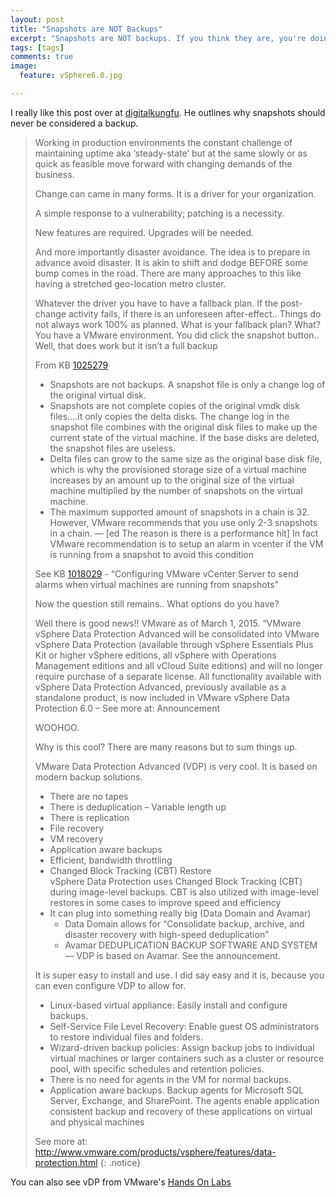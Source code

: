 ```yaml
---
layout: post
title: "Snapshots are NOT Backups"
excerpt: "Snapshots are NOT backups. If you think they are, you're doing it wrong."
tags: [tags]
comments: true
image:
  feature: vSphere6.0.jpg

---
```



I really like this post over at [digitalkungfu](https://digitalkungfu.wordpress.com/2015/10/03/snapshots-are-not-backups-or-vdp-and-you/). He outlines why snapshots should never be considered a backup.

> Working in production environments the constant challenge of maintaining uptime aka ‘steady-state’ but at the same slowly or as quick as feasible move forward with changing demands of the business.
> 
> Change can came in many forms. It is a driver for your organization.
> 
> A simple response to a vulnerability; patching is a necessity.
> 
> New features are required. Upgrades will be needed.
> 
> And more importantly disaster avoidance. The idea is to prepare in advance avoid disaster. It is akin to shift and dodge BEFORE some bump comes in the road. There are many approaches to this like having a stretched geo-location metro cluster.
> 
> Whatever the driver you have to have a fallback plan. If the post-change activity fails, if there is an unforeseen after-effect.. Things do not always work 100% as planned. What is your fallback plan? What? You have a VMware environment. You did click the snapshot button.. Well, that does work but it isn’t a full backup
> 
> From KB [1025279](http://kb.vmware.com/selfservice/microsites/search.do?language=en_US&cmd=displayKC&externalId=1025279)
> 
> - Snapshots are not backups. A snapshot file is only a change log of the original virtual disk.
> - Snapshots are not complete copies of the original vmdk disk files….it only copies the delta disks. The change log in the snapshot file combines with the original disk files to make up the current state of the virtual machine. If the base disks are deleted, the snapshot files are useless.
> - Delta files can grow to the same size as the original base disk file, which is why the provisioned storage size of a virtual machine increases by an amount up to the original size of the virtual machine multiplied by the number of snapshots on the virtual machine.
> - The maximum supported amount of snapshots in a chain is 32. However, VMware recommends that you use only 2-3 snapshots in a chain. — [ed The reason is there is a performance hit]
> In fact VMware recommendation is to setup an alarm in vcenter if the VM is running from a snapshot to avoid this condition
> 
> See KB [1018029](http://kb.vmware.com/selfservice/microsites/search.do?language=en_US&cmd=displayKC&externalId=1018029) - “Configuring VMware vCenter Server to send alarms when virtual machines are running from snapshots”
> 
> Now the question still remains.. What options do you have?
> 
> Well there is good news!! VMware as of March 1, 2015. “VMware vSphere Data Protection Advanced will be consolidated into VMware vSphere Data Protection (available through vSphere Essentials Plus Kit or higher vSphere editions, all vSphere with Operations Management editions and all vCloud Suite editions) and will no longer require purchase of a separate license. All functionality available with vSphere Data Protection Advanced, previously available as a standalone product, is now included in VMware vSphere Data Protection 6.0 – See more at: Announcement
> 
> WOOHOO.
> 
> Why is this cool? There are many reasons but to sum things up.
> 
> VMware Data Protection Advanced (VDP) is very cool. It is based on modern backup solutions.
> 
> - There are no tapes
> - There is deduplication – Variable length up
> - There is replication
> - File recovery
> - VM recovery
> - Application aware backups
> - Efficient, bandwidth throttling
> - Changed Block Tracking (CBT) Restore<br />
>   vSphere Data Protection uses Changed Block Tracking (CBT) during image-level backups. CBT is also utilized with image-level restores in some cases to improve speed and efficiency
> - It can plug into something really big (Data Domain and Avamar)
>  	- Data Domain allows for “Consolidate backup, archive, and disaster recovery with high-speed deduplication”
>  	- Avamar  DEDUPLICATION BACKUP SOFTWARE AND SYSTEM — VDP is based on Avamar. See the announcement.
> 
> It is super easy to install and use. I did say easy and it is, because you can even configure VDP to allow for.
> 
> - Linux-based virtual appliance: Easily install and configure backups.
> - Self-Service File Level Recovery: Enable guest OS administrators to restore individual files and folders.
> - Wizard-driven backup policies: Assign backup jobs to individual virtual machines or larger containers such as a cluster or resource pool, with specific schedules and retention policies.
> - There is no need for agents in the VM for normal backups.
> - Application aware backups. Backup agents for Microsoft SQL Server, Exchange, and SharePoint. The agents enable application consistent backup and recovery of these applications on virtual and physical machines
> 
> See more at: http://www.vmware.com/products/vsphere/features/data-protection.html
{: .notice}


You can also see vDP from VMware's <a href="http://docs.hol.vmware.com/HOL-2012/HOL-PRT-02_EN/HOL-PRT-02-m4/lessons/VMware_VDP_Demo.html" class="btn btn-info">Hands On Labs</a>